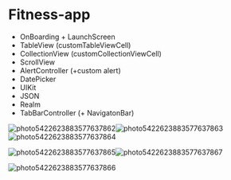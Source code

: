 # Fitness-app
- OnBoarding + LaunchScreen
- TableView (customTableViewCell)
- CollectionView (customCollectionViewCell)
- ScrollView
- AlertController (+custom alert)
- DatePicker
- UIKit 
- JSON 
- Realm
- TabBarController (+ NavigatonBar)

![photo5422623883577637862](https://user-images.githubusercontent.com/50370915/166110044-90517818-492c-47d2-a442-98dfcf4757e0.jpg)![photo5422623883577637863](https://user-images.githubusercontent.com/50370915/166110071-2fa1b877-e5e0-4d0e-a4f5-485b64f907a5.jpg)![photo5422623883577637864](https://user-images.githubusercontent.com/50370915/166110074-381f5e4f-90ec-4c3c-a9b0-c97d0c858882.jpg)

![photo5422623883577637865](https://user-images.githubusercontent.com/50370915/166110077-c4605891-7116-4aaa-a655-61293ca0be0f.jpg)![photo5422623883577637867](https://user-images.githubusercontent.com/50370915/166110091-6ea2ee99-5367-4b7a-809a-5a9d63764ecf.jpg) 

![photo5422623883577637866](https://user-images.githubusercontent.com/50370915/166110087-915d52e3-1459-41dc-ae62-c021a127315d.jpg)
